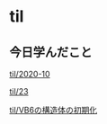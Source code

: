 # til

## 今日学んだこと

[til/2020\-10](https://github.com/tokiohamamatsu/til/blob/master/tir/2020-10.md#23)

[til/23](https://github.com/tokiohamamatsu/til/blob/master/%E6%B4%BB%E5%8B%95%E8%A8%98%E9%8C%B2/10/23.md)

[til/VB6の構造体の初期化](https://github.com/tokiohamamatsu/til/blob/master/VB/VB6%E3%81%AE%E6%A7%8B%E9%80%A0%E4%BD%93%E3%81%AE%E5%88%9D%E6%9C%9F%E5%8C%96.md)